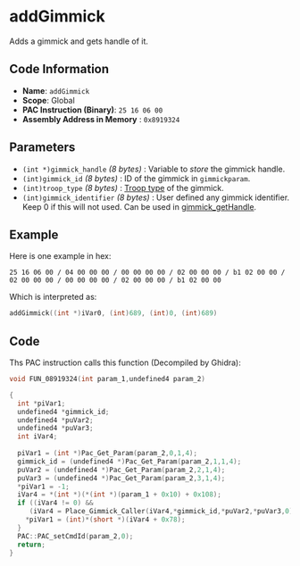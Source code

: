 # addGimmick

Adds a gimmick and gets handle of it.

## Code Information

- **Name**: `addGimmick`
- **Scope**: Global
- **PAC Instruction (Binary)**: `25 16 06 00`
- **Assembly Address in Memory** : `0x8919324`

## Parameters

- `(int *)gimmick_handle` *(8 bytes)* : Variable to *store* the gimmick handle.
- `(int)gimmick_id` *(8 bytes)* : ID of the gimmick in `gimmickparam`.
- `(int)troop_type` *(8 bytes)* : [Troop type](./guide/reference-table.md#hitbox-layers) of the gimmick.
- `(int)gimmick_identifier` *(8 bytes)* : User defined any gimmick identifier. Keep 0 if this will not used. Can be used in [gimmick_getHandle](./gimmick_gethandle.md).

## Example

Here is one example in hex:

```25 16 06 00 / 04 00 00 00 / 00 00 00 00 / 02 00 00 00 / b1 02 00 00 / 02 00 00 00 / 00 00 00 00 / 02 00 00 00 / b1 02 00 00```

Which is interpreted as:

```c
addGimmick((int *)iVar0, (int)689, (int)0, (int)689)
```

## Code

Ths PAC instruction calls this function (Decompiled by Ghidra):

```c
void FUN_08919324(int param_1,undefined4 param_2)

{
  int *piVar1;
  undefined4 *gimmick_id;
  undefined4 *puVar2;
  undefined4 *puVar3;
  int iVar4;
  
  piVar1 = (int *)Pac_Get_Param(param_2,0,1,4);
  gimmick_id = (undefined4 *)Pac_Get_Param(param_2,1,1,4);
  puVar2 = (undefined4 *)Pac_Get_Param(param_2,2,1,4);
  puVar3 = (undefined4 *)Pac_Get_Param(param_2,3,1,4);
  *piVar1 = -1;
  iVar4 = *(int *)(*(int *)(param_1 + 0x10) + 0x108);
  if ((iVar4 != 0) &&
     (iVar4 = Place_Gimmick_Caller(iVar4,*gimmick_id,*puVar2,*puVar3,0), iVar4 != 0)) {
    *piVar1 = (int)*(short *)(iVar4 + 0x78);
  }
  PAC::PAC_setCmdId(param_2,0);
  return;
}
```

